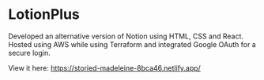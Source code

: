 # LotionPlus
Developed an alternative version of Notion using HTML, CSS and React. Hosted using AWS while using Terraform and integrated Google OAuth for a secure login.

View it here: https://storied-madeleine-8bca46.netlify.app/
